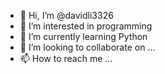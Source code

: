 - 👋 Hi, I’m @davidli3326
- 👀 I’m interested in programming
- 🌱 I’m currently learning Python
- 💞️ I’m looking to collaborate on ...
- 📫 How to reach me ...

<!---
davidli3326/davidli3326 is a ✨ special ✨ repository because its `README.md` (this file) appears on your GitHub profile.
You can click the Preview link to take a look at your changes.
--->

